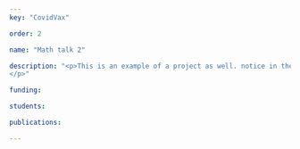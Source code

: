 ```yaml
---
key: "CovidVax"

order: 2

name: "Math talk 2"

description: "<p>This is an example of a project as well. notice in the code, we choose the order and assign a key. This is because in
</p>"

funding: 

students: 

publications: 

---
```

